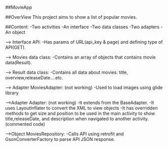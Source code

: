 ##MovieApp

##OverView
This project aims to show a list of popular movies.

##Content:
-Two activities
-An interface
-Two data classes
-Two adapters
-An object

--> Interface API:
-Has params of URL(api_key & page) and defining type of API(GET).

--> Movies data class:
-Contains an array of objects that contains movie data(Result).

--> Result data class:
-Contains all data about movies: title, overview,releaseDate....etc.

--> Adapter MoviesAdapter: (not working)
-Used to load images using glide library

 -->Adapter Adapter: (not working)
-It extends from the BaseAdapter.
-It uses LayoutInflater to convert the XML to view objects
-It has overridden methods to get size and position to be used in the main activity to show title,releaseDate, 
and description when navigated to another activity. (commented code)

-->Object MoviesRepository:
-Calls API using retrofit and GsonConverterFactory to parse API JSON response.

